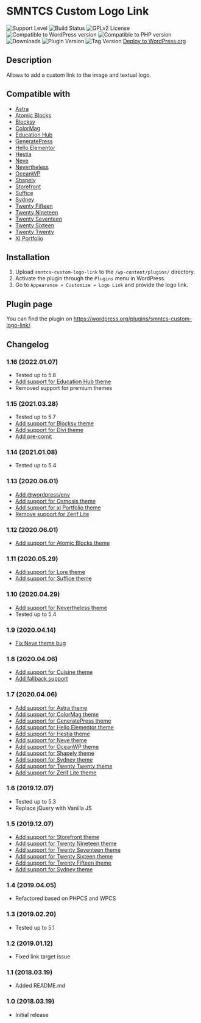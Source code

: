 # SMNTCS Custom Logo Link

![Support Level](https://img.shields.io/badge/support-active-green.svg)
![Build Status](https://github.com/nielslange/smntcs-custom-logo-link/actions/workflows/test.yml/badge.svg)
![GPLv2 License](https://img.shields.io/github/license/nielslange/smntcs-custom-logo-link.svg)
![Compatible to WordPress version](https://plugintests.com/plugins/smntcs-custom-logo-link/wp-badge.svg)
![Compatible to PHP version](https://plugintests.com/plugins/smntcs-custom-logo-link/php-badge.svg)
![Downloads](https://img.shields.io/wordpress/plugin/dt/smntcs-custom-logo-link.svg)
![Plugin Version](https://img.shields.io/wordpress/plugin/v/smntcs-custom-logo-link.svg)
![Tag Version](https://img.shields.io/github/tag/nielslange/smntcs-custom-logo-link.svg)
[Deploy to WordPress.org](https://github.com/nielslange/smntcs-custom-logo-link/workflows/Deploy%20to%20WordPress.org/badge.svg)

## Description

Allows to add a custom link to the image and textual logo.

## Compatible with

-   [Astra](https://wordpress.org/themes/astra/)
-   [Atomic Blocks](https://wordpress.org/themes/atomic-blocks/)
-   [Blocksy](https://wordpress.org/themes/blocksy/)
-   [ColorMag](https://wordpress.org/themes/colormag/)
-   [Education Hub](https://wordpress.org/themes/education-hub/)
-   [GeneratePress](https://wordpress.org/themes/generatepress/)
-   [Hello Elementor](https://wordpress.org/themes/hello-elementor/)
-   [Hestia](https://wordpress.org/themes/hestia/)
-   [Neve](https://wordpress.org/themes/neve/)
-   [Nevertheless](https://wordpress.org/themes/nevertheless/)
-   [OceanWP](https://wordpress.org/themes/oceanwp/)
-   [Shapely](https://wordpress.org/themes/shapely/)
-   [Storefront](https://wordpress.org/themes/storefront/)
-   [Suffice](https://wordpress.org/themes/suffice/)
-   [Sydney](https://wordpress.org/themes/sydney/)
-   [Twenty Fifteen](https://wordpress.org/themes/twentyfifteen/)
-   [Twenty Nineteen](https://wordpress.org/themes/twentynineteen/)
-   [Twenty Seventeen](https://wordpress.org/themes/twentyseventeen/)
-   [Twenty Sixteen](https://wordpress.org/themes/twentysixteen/)
-   [Twenty Twenty](https://wordpress.org/themes/twentytwenty/)
-   [XI Portfolio](https://wordpress.org/themes/xi-portfolio/)

## Installation

1. Upload `smntcs-custom-logo-link` to the `/wp-content/plugins/` directory.
2. Activate the plugin through the `Plugins` menu in WordPress.
3. Go to `Appearance » Customize » Logo Link` and provide the logo link.

## Plugin page

You can find the plugin on https://wordpress.org/plugins/smntcs-custom-logo-link/.

## Changelog

### 1.16 (2022.01.07)

-   Tested up to 5.8
-   [Add support for Education Hub theme](https://github.com/nielslange/smntcs-custom-logo-link/issues/64)
-   Removed support for premium themes

### 1.15 (2021.03.28)

-   Tested up to 5.7
-   [Add support for Blocksy theme](https://github.com/nielslange/smntcs-custom-logo-link/issues/50)
-   [Add support for Divi theme](https://github.com/nielslange/smntcs-custom-logo-link/issues/56)
-   [Add pre-comit](https://github.com/nielslange/smntcs-custom-logo-link/issues/58)

### 1.14 (2021.01.08)

-   Tested up to 5.4

### 1.13 (2020.06.01)

-   [Add @wordpress/env](https://github.com/nielslange/smntcs-custom-logo-link/issues/39)
-   [Add support for Osmosis theme](https://github.com/nielslange/smntcs-custom-logo-link/issues/34)
-   [Add support for xi Portfolio theme](https://github.com/nielslange/smntcs-custom-logo-link/issues/38)
-   [Remove support for Zerif Lite](https://github.com/nielslange/smntcs-custom-logo-link/issues/42)

### 1.12 (2020.06.01)

-   [Add support for Atomic Blocks theme](https://github.com/nielslange/smntcs-custom-logo-link/issues/31)

### 1.11 (2020.05.29)

-   [Add support for Lore theme](https://github.com/nielslange/smntcs-custom-logo-link/issues/28)
-   [Add support for Suffice theme](https://github.com/nielslange/smntcs-custom-logo-link/issues/27)

### 1.10 (2020.04.29)

-   [Add support for Nevertheless theme](https://github.com/nielslange/smntcs-custom-logo-link/issues/11)
-   Tested up to 5.4

### 1.9 (2020.04.14)

-   [Fix Neve theme bug](https://github.com/nielslange/smntcs-custom-logo-link/issues/9)

### 1.8 (2020.04.06)

-   [Add support for Cuisine theme](https://github.com/nielslange/smntcs-custom-logo-link/issues/7)
-   [Add fallback support](https://github.com/nielslange/smntcs-custom-logo-link/issues/7)

### 1.7 (2020.04.06)

-   [Add support for Astra theme](https://github.com/nielslange/smntcs-custom-logo-link/issues/5)
-   [Add support for ColorMag theme](https://github.com/nielslange/smntcs-custom-logo-link/issues/5)
-   [Add support for GeneratePress theme](https://github.com/nielslange/smntcs-custom-logo-link/issues/5)
-   [Add support for Hello Elementor theme](https://github.com/nielslange/smntcs-custom-logo-link/issues/5)
-   [Add support for Hestia theme](https://github.com/nielslange/smntcs-custom-logo-link/issues/5)
-   [Add support for Neve theme](https://github.com/nielslange/smntcs-custom-logo-link/issues/5)
-   [Add support for OceanWP theme](https://github.com/nielslange/smntcs-custom-logo-link/issues/5)
-   [Add support for Shapely theme](https://github.com/nielslange/smntcs-custom-logo-link/issues/5)
-   [Add support for Sydney theme](https://github.com/nielslange/smntcs-custom-logo-link/issues/5)
-   [Add support for Twenty Twenty theme](https://github.com/nielslange/smntcs-custom-logo-link/issues/5)
-   [Add support for Zerif Lite theme](https://github.com/nielslange/smntcs-custom-logo-link/issues/5)

### 1.6 (2019.12.07)

-   Tested up to 5.3
-   Replace jQuery with Vanilla JS

### 1.5 (2019.12.07)

-   [Add support for Storefront theme](https://github.com/nielslange/smntcs-custom-logo-link/issues/2)
-   [Add support for Twenty Nineteen theme](https://github.com/nielslange/smntcs-custom-logo-link/issues/2)
-   [Add support for Twenty Seventeen theme](https://github.com/nielslange/smntcs-custom-logo-link/issues/2)
-   [Add support for Twenty Sixteen theme](https://github.com/nielslange/smntcs-custom-logo-link/issues/2)
-   [Add support for Twenty Fifteen theme](https://github.com/nielslange/smntcs-custom-logo-link/issues/2)
-   [Add support for Sydney theme](https://github.com/nielslange/smntcs-custom-logo-link/issues/2)

### 1.4 (2019.04.05)

-   Refactored based on PHPCS and WPCS

### 1.3 (2019.02.20)

-   Tested up to 5.1

### 1.2 (2019.01.12)

-   Fixed link target issue

### 1.1 (2018.03.19)

-   Added README.md

### 1.0 (2018.03.19)

-   Initial release
